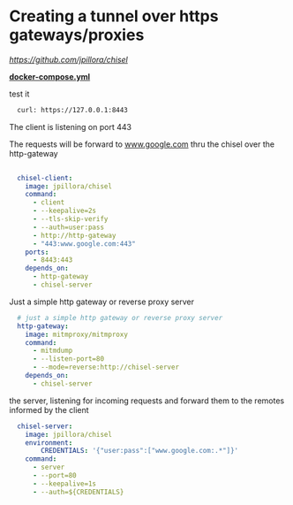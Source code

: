 # Creating a tunnel over https gateways/proxies
_https://github.com/jpillora/chisel_

**[docker-compose.yml](docker-compose.yml)**

test it
```bash
  curl: https://127.0.0.1:8443
```

The client is listening on port 443 

The requests will be forward to www.google.com thru the chisel over the http-gateway
```yaml
  
  chisel-client:
    image: jpillora/chisel
    command:
      - client
      - --keepalive=2s 
      - --tls-skip-verify
      - --auth=user:pass
      - http://http-gateway 
      - "443:www.google.com:443"
    ports: 
      - 8443:443
    depends_on:
      - http-gateway
      - chisel-server
```

Just a simple http gateway or reverse proxy server

```yaml   
  # just a simple http gateway or reverse proxy server
  http-gateway:
    image: mitmproxy/mitmproxy
    command:
      - mitmdump
      - --listen-port=80
      - --mode=reverse:http://chisel-server
    depends_on:
      - chisel-server
```

the server, listening for incoming requests and forward them to the remotes informed by the client

```yaml      
  chisel-server:
    image: jpillora/chisel
    environment: 
        CREDENTIALS: '{"user:pass":["www.google.com:.*"]}'
    command:
      - server
      - --port=80 
      - --keepalive=1s
      - --auth=${CREDENTIALS}
```
